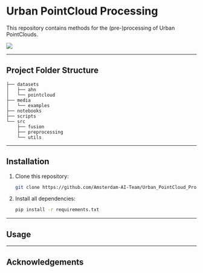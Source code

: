 # Urban PointCloud Processing

This repository contains methods for the (pre-)processing of Urban PointClouds.


![](media/examples/demo.png)

---


## Project Folder Structure

```buildoutcfg
├── datasets
│   ├── ahn
│   └── pointcloud
├── media
│   └── examples
├── notebooks
├── scripts
└── src
    ├── fusion
    ├── preprocessing
    └── utils
```

[//]: # (Generate tree with $ tree -d -I __* --noreport)

---


## Installation

1. Clone this repository:
    ```bash
    git clone https://github.com/Amsterdam-AI-Team/Urban_PointCloud_Processing.git
    ```

2. Install all dependencies:
    ```bash
    pip install -r requirements.txt
    ```
---


## Usage



---
## Acknowledgements
